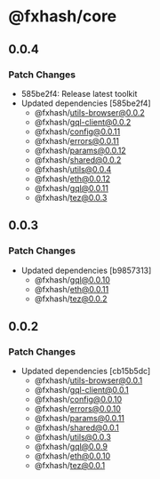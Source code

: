 # @fxhash/core

## 0.0.4

### Patch Changes

- 585be2f4: Release latest toolkit
- Updated dependencies [585be2f4]
  - @fxhash/utils-browser@0.0.2
  - @fxhash/gql-client@0.0.2
  - @fxhash/config@0.0.11
  - @fxhash/errors@0.0.11
  - @fxhash/params@0.0.12
  - @fxhash/shared@0.0.2
  - @fxhash/utils@0.0.4
  - @fxhash/eth@0.0.12
  - @fxhash/gql@0.0.11
  - @fxhash/tez@0.0.3

## 0.0.3

### Patch Changes

- Updated dependencies [b9857313]
  - @fxhash/gql@0.0.10
  - @fxhash/eth@0.0.11
  - @fxhash/tez@0.0.2

## 0.0.2

### Patch Changes

- Updated dependencies [cb15b5dc]
  - @fxhash/utils-browser@0.0.1
  - @fxhash/gql-client@0.0.1
  - @fxhash/config@0.0.10
  - @fxhash/errors@0.0.10
  - @fxhash/params@0.0.11
  - @fxhash/shared@0.0.1
  - @fxhash/utils@0.0.3
  - @fxhash/gql@0.0.9
  - @fxhash/eth@0.0.10
  - @fxhash/tez@0.0.1
